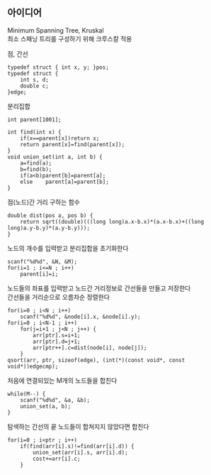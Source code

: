 ## 아이디어
Minimum Spanning Tree, Kruskal  
최소 스패닝 트리를 구성하기 위해 크루스칼 적용  
  
점, 간선
```
typedef struct { int x, y; }pos;
typedef struct {
	int s, d;
	double c;
}edge;
```
분리집합
```
int parent[1001];

int find(int x) {
	if(x==parent[x])return x;
	return parent[x]=find(parent[x]);
}
void union_set(int a, int b) {
	a=find(a);
	b=find(b);
	if(a<b)parent[b]=parent[a];
	else	parent[a]=parent[b];
}
```
점(노드)간 거리 구하는 함수
```
double dist(pos a, pos b) {
	return sqrt((double)(((long long)a.x-b.x)*(a.x-b.x)+((long long)a.y-b.y)*(a.y-b.y)));
}
```
노드의 개수를 입력받고 분리집합을 초기화한다
```
scanf("%d%d", &N, &M);
for(i=1 ; i<=N ; i++)
	parent[i]=i;
```
노드들의 좌표를 입력받고 노드간 거리정보로 간선들을 만들고 저장한다  
간선들을 거리순으로 오름차순 정렬한다
```
for(i=0 ; i<N ; i++)
	scanf("%d%d", &node[i].x, &node[i].y);
for(i=0 ; i<N-1 ; i++)
	for(j=i+1 ; j<N ; j++) {
		arr[ptr].s=i+1;
		arr[ptr].d=j+1;
		arr[ptr++].c=dist(node[i], node[j]);
	}
qsort(arr, ptr, sizeof(edge), (int(*)(const void*, const void*))edgecmp);
```
처음에 연결되있는 M개의 노드들을 합친다
```
while(M--) {
	scanf("%d%d", &a, &b);
	union_set(a, b);
}
```
탐색하는 간선의 끝 노드들이 합쳐지지 않았다면 합친다
```
for(i=0 ; i<ptr ; i++)
	if(find(arr[i].s)!=find(arr[i].d)) {
		union_set(arr[i].s, arr[i].d);
		cost+=arr[i].c;
	}
```
